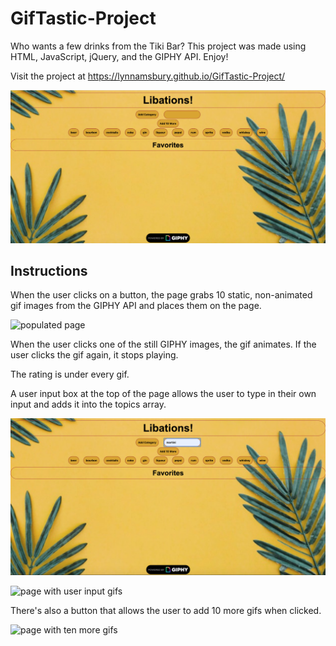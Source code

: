 # GifTastic-Project

Who wants a few drinks from the Tiki Bar? This project was made using HTML, JavaScript, jQuery, and the GIPHY API. Enjoy!

Visit the project at https://lynnamsbury.github.io/GifTastic-Project/

![start page](assets/images/start_page.png)

## Instructions

When the user clicks on a button, the page grabs 10 static, non-animated gif images from the GIPHY API and places them on the page.

![populated page](assets/images/populated_page.png)

When the user clicks one of the still GIPHY images, the gif animates. If the user clicks the gif again, it stops playing.

The rating is under every gif.

A user input box at the top of the page allows the user to type in their own input and adds it into the topics array.

![page with highlighted user input box](assets/images/user_input_box.png)

![page with user input gifs](assets/images/user_input_topics_array.png)

There's also a button that allows the user to add 10 more gifs when clicked.

![page with ten more gifs](assets/images/add_ten_more.png)